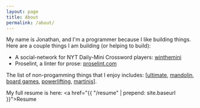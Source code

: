 ```yaml
---
layout: page
title: About
permalink: /about/
---
```


My name is Jonathan, and I'm a programmer because I like building things.  Here are a couple things I am building (or helping to build):

- A social-network for NYT Daily-Mini Crossword players:  [winthemini](https://winthemini.herokuapp.com/)
- Proselint, a linter for prose: [proselint.com](http://proselint.com/)

The list of non-progamming things that I enjoy includes: [[ultimate](http://discny.org/), [mandolin](https://www.youtube.com/watch?v=5xeLXC5Ph98), [board games](https://en.wikipedia.org/wiki/Catan), [powerlifting](https://www.youtube.com/watch?v=TMIGc-PqsBc), [martinis](http://www.theatlantic.com/health/archive/2009/04/dry-martini-the-king-of-cocktails/16543/)].

My full resume is here: <a href="{{ "/resume" | prepend: site.baseurl }}">Resume</a>
